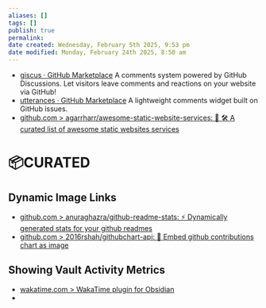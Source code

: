```yaml
---
aliases: []
tags: []
publish: true
permalink: 
date created: Wednesday, February 5th 2025, 9:53 pm
date modified: Monday, February 24th 2025, 8:50 am
---
```


- [giscus · GitHub Marketplace](https://github.com/marketplace/giscus) A comments system powered by GitHub Discussions. Let visitors leave comments and reactions on your website via GitHub!
- [utterances · GitHub Marketplace](https://github.com/marketplace/utterances) A lightweight comments widget built on GitHub issues.
- [github.com > agarrharr/awesome-static-website-services: 📄 🛠 A curated list of awesome static websites services](https://github.com/agarrharr/awesome-static-website-services?tab=readme-ov-file#authentication)

#  📦CURATED

## Dynamic Image Links

- [github.com > anuraghazra/github-readme-stats: :zap: Dynamically generated stats for your github readmes](https://github.com/anuraghazra/github-readme-stats?tab=readme-ov-file#showing-additional-individual-stats)
- [github.com > 2016rshah/githubchart-api: :date: Embed github contributions chart as image](https://github.com/2016rshah/githubchart-api)

## Showing Vault Activity Metrics

- [wakatime.com > WakaTime plugin for Obsidian](https://wakatime.com/obsidian)
- 